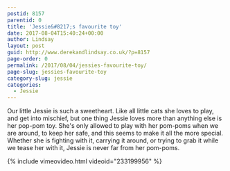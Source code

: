 ```yaml
---
postid: 8157
parentid: 0
title: 'Jessie&#8217;s favourite toy'
date: 2017-08-04T15:40:24+00:00
author: Lindsay
layout: post
guid: http://www.derekandlindsay.co.uk/?p=8157
page-order: 0
permalink: /2017/08/04/jessies-favourite-toy/
page-slug: jessies-favourite-toy
category-slug: jessie
categories:
  - Jessie
---
```

Our little Jessie is such a sweetheart. Like all little cats she loves to play, and get into mischief, but one thing Jessie loves more than anything else is her pop-pom toy. She's only allowed to play with her pom-poms when we are around, to keep her safe, and this seems to make it all the more special. Whether she is fighting with it, carrying it around, or trying to grab it while we tease her with it, Jessie is never far from her pom-poms.

{% include vimeovideo.html videoid="233199956" %}